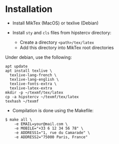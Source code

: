 # Installation

- Install MikTex (MacOS) or texlive (Debian)

- Install `sty` and `cls` files from hipstercv directory:
  - Create a directory `<path>/tex/latex`
  - Add this directory into MikTex root directories

Under debian, use the following:
```
apt update
apt install texlive \
  texlive-lang-french \
  texlive-lang-english \
  texlive-fonts-extra \
  texlive-latex-extra
mkdir -p ~/texmf/tex/latex
cp -a hipstercv ~/texmf/tex/latex
texhash ~/texmf
```

- Compilation is done using the Makefile:
```
$ make all \
    -e EMAIL=your@mail.com \
    -e MOBILE="+33 6 12 34 56 78" \
    -e ADDRESS1="1, rue du Camarade" \
    -e ADDRESS2="75000 Paris, France"
```
